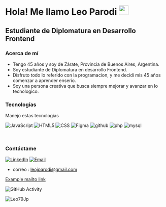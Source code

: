 <h1>Hola! Me llamo Leo Parodi <img src="https://raw.githubusercontent.com/iampavangandhi/iampavangandhi/master/gifs/Hi.gif" width="30px"></h1>
<h2>Estudiante de Diplomatura en Desarrollo Frontend</h2>

### Acerca de mí
- Tengo 45 años y soy de Zárate, Provincia de Buenos Aires, Argentina.
- Soy estudiante de Diplomatura en desarrollo Frontend.
- Disfruto todo lo referido con la programacion, y me decidi mis 45 años comenzar a aprender enserio.
- Soy una persona creativa que busca siempre mejorar y avanzar en lo tecnologico. 
### Tecnologías
Manejo estas tecnologias

  ![JavaScript](https://img.shields.io/badge/-JavaScript-333333?style=flat&logo=javascript)
  ![HTML5](https://img.shields.io/badge/-HTML5-333333?style=flat&logo=HTML5)
  ![CSS](https://img.shields.io/badge/-CSS-333333?style=flat&logo=CSS3&logoColor=1572B6)
  ![Figma](https://img.shields.io/badge/-Figma-333333?style=flat&logo=figma)
  ![github](https://img.shields.io/badge/-Github-333333?style=flat&logo=github)
  ![php](https://img.shields.io/badge/-php-333333?style=flat&logo=php)
  ![mysql](https://img.shields.io/badge/-mysql-333333?style=flat&logo=mysql)

  <br/>

### Contáctame
<a href="https://www.linkedin.com/in/leo-parodi-237784313/"><img alt="LinkedIn" src="https://img.shields.io/badge/LinkedIn-Leo%20Parodi-blue?style=flat-square&logo=linkedin"></a>
<a href="(mailto:leojparodi@gmail.com)"><img alt="Email" src="https://img.shields.io/badge/Gmail-leojparodi@gmail.com-blue?style=flat-square&logo=gmail"></a> 
 - correo : [leojparodi@gmail.com](mailto:leojparodi@gmail.com)
   <br/>

<a href="mailto:leojparodi@gmail.com">Example mailto link</a>

![GitHub Activity](https://github-readme-stats.vercel.app/api?username=Leo79Jp&show_icons=true)

<p align="left"> <img src="https://komarev.com/ghpvc/?username=Leo79Jp&label=Profile%20views&color=0e75b6&style=flat" alt="Leo79Jp" /> </p>